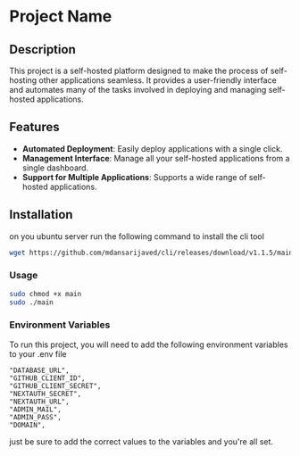 # Project Name

## Description

This project is a self-hosted platform designed to make the process of self-hosting other applications seamless. It provides a user-friendly interface and automates many of the tasks involved in deploying and managing self-hosted applications.

## Features

- **Automated Deployment**: Easily deploy applications with a single click.
- **Management Interface**: Manage all your self-hosted applications from a single dashboard.
- **Support for Multiple Applications**: Supports a wide range of self-hosted applications.

## Installation

on you ubuntu server run the following command to install the cli tool

```bash
wget https://github.com/mdansarijaved/cli/releases/download/v1.1.5/main
```

### Usage

```bash
sudo chmod +x main
sudo ./main
```

### Environment Variables

To run this project, you will need to add the following environment variables to your .env file

```.env
"DATABASE_URL",
"GITHUB_CLIENT_ID",
"GITHUB_CLIENT_SECRET",
"NEXTAUTH_SECRET",
"NEXTAUTH_URL",
"ADMIN_MAIL",
"ADMIN_PASS",
"DOMAIN",
```

just be sure to add the correct values to the variables and you're all set.
